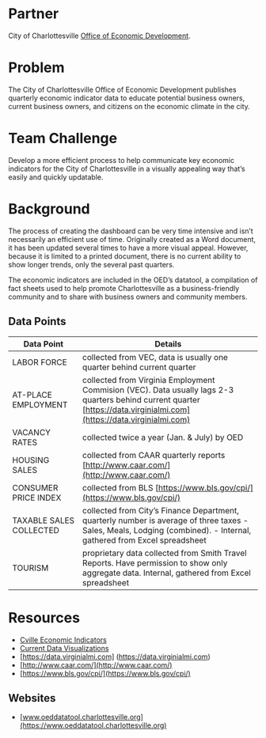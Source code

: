 # Partner
City of Charlottesville [Office of Economic Development](http://www.charlottesville.org/departments-and-services/departments-a-g/economic-development).

# Problem
The City of Charlottesville Office of Economic Development publishes quarterly economic indicator data to educate potential business owners, current business owners, and citizens on the economic climate in the city.

# Team Challenge
Develop a more efficient process to help communicate key economic indicators for the City of Charlottesville in a visually appealing way that’s easily and quickly updatable.

# Background
The process of creating the dashboard can be very time intensive and isn’t necessarily an efficient use of time. Originally created as a Word document, it has been updated several times to have a more visual appeal. However, because it is limited to a printed document, there is no current ability to show longer trends, only the several past quarters. 

The economic indicators are included in the OED’s datatool, a compilation of fact sheets used to help promote Charlottesville as a business-friendly community and to share with business owners and community members. 

## Data Points
| Data Point | Details |
| --- | --- |
| LABOR FORCE | collected from VEC, data is usually one quarter behind current quarter |
| AT-PLACE EMPLOYMENT | collected from Virginia Employment Commision (VEC). Data usually lags 2-3 quarters behind current quarter [https://data.virginialmi.com](https://data.virginialmi.com) |
| VACANCY RATES | collected twice a year (Jan. & July) by OED |
| HOUSING SALES | collected from CAAR quarterly reports [http://www.caar.com/](http://www.caar.com/) |
| CONSUMER PRICE INDEX | collected from BLS [https://www.bls.gov/cpi/](https://www.bls.gov/cpi/) |
| TAXABLE SALES COLLECTED | collected from City’s Finance Department, quarterly number is average of three taxes - Sales, Meals, Lodging (combined). - Internal, gathered from Excel spreadsheet |
| TOURISM | proprietary data collected from Smith Travel Reports. Have permission to show only aggregate data. Internal, gathered from Excel spreadsheet|


# Resources
* [Cville Economic Indicators](https://github.com/Smart-Cville/City-of-Charlottesville/blob/master/RESOURCES/Charlottesville%20Economic%20Indicators%20-%20September%202012.docx)
* [Current Data Visualizations](https://github.com/Smart-Cville/City-of-Charlottesville/blob/master/RESOURCES/Charlottesville%20Economic%20Indicators%20-%20September%202012.docx)
* [https://data.virginialmi.com] (https://data.virginialmi.com)
* [http://www.caar.com/](http://www.caar.com/)
* [https://www.bls.gov/cpi/](https://www.bls.gov/cpi/)

## Websites
* [www.oeddatatool.charlottesville.org](https://www.oeddatatool.charlottesville.org)
